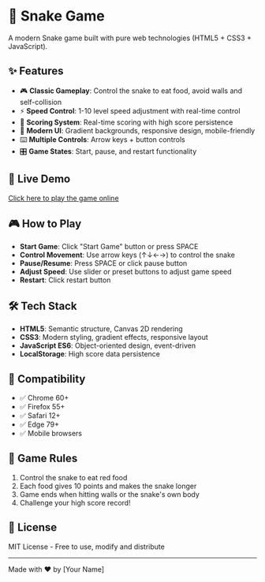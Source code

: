 # 🐍 Snake Game

A modern Snake game built with pure web technologies (HTML5 + CSS3 + JavaScript).

## ✨ Features

- 🎮 **Classic Gameplay**: Control the snake to eat food, avoid walls and self-collision
- ⚡ **Speed Control**: 1-10 level speed adjustment with real-time control
- 🎯 **Scoring System**: Real-time scoring with high score persistence
- 🎨 **Modern UI**: Gradient backgrounds, responsive design, mobile-friendly
- ⌨️ **Multiple Controls**: Arrow keys + button controls
- 🎛️ **Game States**: Start, pause, and restart functionality

## 🚀 Live Demo

[Click here to play the game online](https://taylorlei-cyber.github.io/SnakeGame/)

## 🎮 How to Play

- **Start Game**: Click "Start Game" button or press SPACE
- **Control Movement**: Use arrow keys (↑↓←→) to control the snake
- **Pause/Resume**: Press SPACE or click pause button
- **Adjust Speed**: Use slider or preset buttons to adjust game speed
- **Restart**: Click restart button

## 🛠️ Tech Stack

- **HTML5**: Semantic structure, Canvas 2D rendering
- **CSS3**: Modern styling, gradient effects, responsive layout
- **JavaScript ES6**: Object-oriented design, event-driven
- **LocalStorage**: High score data persistence

## 📱 Compatibility

- ✅ Chrome 60+
- ✅ Firefox 55+
- ✅ Safari 12+
- ✅ Edge 79+
- ✅ Mobile browsers

## 🎯 Game Rules

1. Control the snake to eat red food
2. Each food gives 10 points and makes the snake longer
3. Game ends when hitting walls or the snake's own body
4. Challenge your high score record!

## 📄 License

MIT License - Free to use, modify and distribute

---

Made with ❤️ by [Your Name]
